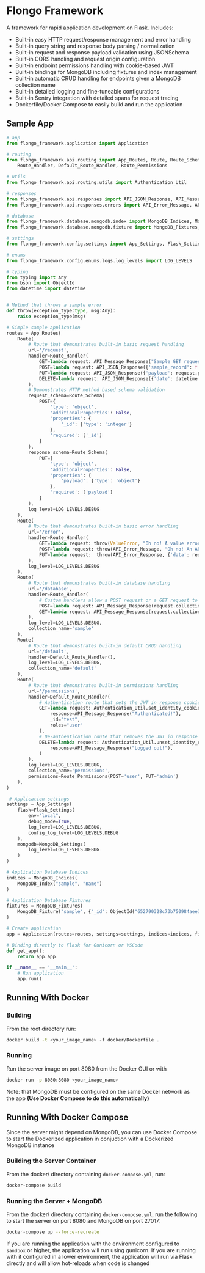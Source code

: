 # Flongo Framework

A framework for rapid application development on Flask. Includes:

- Built-in easy HTTP request/response management and error handling
- Built-in query string and response body parsing / normalization
- Built-in request and response payload validation using JSONSchema
- Built-in CORS handling and request origin configuration
- Built-in endpoint permissions handling with cookie-based JWT
- Built-in bindings for MongoDB including fixtures and index management
- Built-in automatic CRUD handling for endpoints given a MongoDB collection name
- Built-in detailed logging and fine-tuneable configurations
- Built-in Sentry integration with detailed spans for request tracing
- Dockerfile/Docker Compose to easily build and run the application

## Sample App

```python
# app
from flongo_framework.application import Application

# routing
from flongo_framework.api.routing import App_Routes, Route, Route_Schema, \
    Route_Handler, Default_Route_Handler, Route_Permissions

# utils
from flongo_framework.api.routing.utils import Authentication_Util

# responses
from flongo_framework.api.responses import API_JSON_Response, API_Message_Response
from flongo_framework.api.responses.errors import API_Error_Message, API_Error_Response

# database
from flongo_framework.database.mongodb.index import MongoDB_Indices, MongoDB_Index
from flongo_framework.database.mongodb.fixture import MongoDB_Fixtures, MongoDB_Fixture

# settings
from flongo_framework.config.settings import App_Settings, Flask_Settings, MongoDB_Settings

# enums
from flongo_framework.config.enums.logs.log_levels import LOG_LEVELS

# typing
from typing import Any
from bson import ObjectId
from datetime import datetime


# Method that throws a sample error
def throw(exception_type:type, msg:Any): 
    raise exception_type(msg)

# Simple sample application
routes = App_Routes(
    Route(
        # Route that demonstrates built-in basic request handling
        url='/request',
        handler=Route_Handler(
            GET=lambda request: API_Message_Response("Sample GET request"),
            POST=lambda request: API_JSON_Response({'sample_record': f'{request.payload["_id"]}', 'created': True}, 201),
            PUT=lambda request: API_JSON_Response({'payload': request.payload}),
            DELETE=lambda request: API_JSON_Response({'date': datetime.now(), 'deleted': True}),
        ),
        # Demonstrates HTTP method based schema validation
        request_schema=Route_Schema(
            POST={
                'type': 'object',
                'additionalProperties': False,
                'properties': {
                    '_id': {'type': 'integer'}
                },
                'required': ['_id']
            }
        ),
        response_schema=Route_Schema(
            PUT={
                'type': 'object',
                'additionalProperties': False,
                'properties': {
                    'payload': {'type': 'object'}
                },
                'required': ['payload']
            }
        ),
        log_level=LOG_LEVELS.DEBUG
    ),
    Route(
        # Route that demonstrates built-in basic error handling
        url='/error',
        handler=Route_Handler(
            GET=lambda request: throw(ValueError, "Oh no! A value error!"),
            POST=lambda request: throw(API_Error_Message, "Oh no! An API error!"),
            PUT=lambda request:  throw(API_Error_Response, {'data': request.payload, 'error': 'Oh no!'}),
        ),
        log_level=LOG_LEVELS.DEBUG
    ),
    Route(
        # Route that demonstrates built-in database handling
        url='/database',
        handler=Route_Handler(
            # Custom handlers allow a POST request or a GET request to create different errors
            POST=lambda request: API_Message_Response(request.collection.insert_one(request.payload) if request.collection != None else 'No collection!'),
            GET=lambda request: API_Message_Response(request.collection.find_one(request.payload) if request.collection != None else 'No collection!')
        ),
        log_level=LOG_LEVELS.DEBUG,
        collection_name='sample'
    ),
    Route(
        # Route that demonstrates built-in default CRUD handling
        url='/default',
        handler=Default_Route_Handler(),
        log_level=LOG_LEVELS.DEBUG,
        collection_name='default'
    ),
    Route(
        # Route that demonstrates built-in permissions handling
        url='/permissions',
        handler=Default_Route_Handler(
            # Authentication route that sets the JWT in response cookies
            GET=lambda request: Authentication_Util.set_identity_cookies(
                response=API_Message_Response("Authenticated!"),
                _id="test",
                roles="user"
            ),
            # De-authentication route that removes the JWT in response cookies
            DELETE=lambda request: Authentication_Util.unset_identity_cookies(
                response=API_Message_Response("Logged out!"),
            )
        ),
        log_level=LOG_LEVELS.DEBUG,
        collection_name='permissions',
        permissions=Route_Permissions(POST='user', PUT='admin')
    ),
)

 # Application settings
settings = App_Settings(
    flask=Flask_Settings(
        env="local", 
        debug_mode=True, 
        log_level=LOG_LEVELS.DEBUG,
        config_log_level=LOG_LEVELS.DEBUG
    ),
    mongodb=MongoDB_Settings(
        log_level=LOG_LEVELS.DEBUG
    )
)

# Application Database Indices
indices = MongoDB_Indices(
    MongoDB_Index("sample", "name")
)

# Application Database Fixtures
fixtures = MongoDB_Fixtures(
    MongoDB_Fixture("sample", {"_id": ObjectId("652790328c73b750984aee34"), "name": "Peter"})
)

# Create application
app = Application(routes=routes, settings=settings, indices=indices, fixtures=fixtures)

# Binding directly to Flask for Gunicorn or VSCode
def get_app():
    return app.app

if __name__ == '__main__':
    # Run application
    app.run()
```

## Running With Docker

### Building

From the root directory run:

```sh
docker build -t <your_image_name> -f docker/Dockerfile .
```

### Running

Run the server image on port 8080 from the Docker GUI or with

```sh
docker run -p 8080:8080 <your_image_name>
```

Note: that MongoDB must be configured on the same Docker network as the app **(Use Docker Compose to do this automatically)**

## Running With Docker Compose

Since the server might depend on MongoDB, you can use Docker Compose to start the Dockerized application in conjuction with a Dockerized MongoDB instance

### Building the Server Container

From the docker/ directory containing `docker-compose.yml`, run:

```sh
docker-compose build
```

### Running the Server + MongoDB

From the docker/ directory containing `docker-compose.yml`, run the following to start the server on port 8080 and MongoDB on port 27017:

```sh
docker-compose up --force-recreate
```

If you are running the application with the environment configured to `sandbox` or higher, the application will run using gunicorn. If you are running with it configured in a lower environment, the application will run via Flask directly and will allow hot-reloads when code is changed

